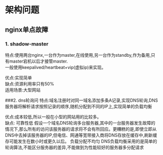 # 架构问题

## nginx单点故障
### 1. shadow-master  
特点:使用两台nginx,一台作为master,在线使用,另一台作为standby,作为备用,只有master宕机以后才接管master.  
一般使用keepalived/heartbeat+vip(虚拟ip)来实现。 

优点:实现简单  
缺点:资源利用率只有50%    
适用场景:大型网站

###2. dns轮询问
特点:域名注册时对同一域名添加多条A记录,实现DNS轮询,DNS服务器将解析请求按照记录的顺序,随机分配到不同的IP上,实现简单的负载均衡 

优点:成本较低,所以一般在小型的网站用的比较多。   
缺点:
可靠性低 
假设一个域名DNS轮询多台服务器,其中的一台服务器发生故障的情况下,那么所有的访问该服务器的请求将不会有所回应。更糟糕的是,即使立即从DNS中去掉该服务器的IP,但电信、网通等宽带接入商将DNS存放在缓存中,刷新缓存可能发生在数小时或更久以后。 
负载分配不均匀 
DNS负载均衡采用的是简单的轮询算法,不能区分服务器的差异,不能做到为性能较好的服务器多分配请求 
